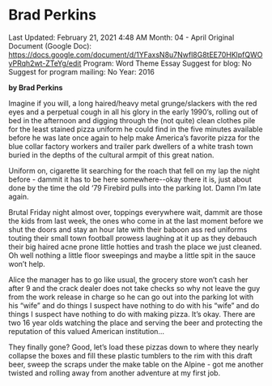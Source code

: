 # Brad Perkins

Last Updated: February 21, 2021 4:48 AM
Month: 04 - April
Original Document (Google Doc): https://docs.google.com/document/d/1YFaxsN8u7Nwfl8G8tEE70HKlpfQWOyPRqh2wt-ZTeYg/edit
Program: Word Theme Essay
Suggest for blog: No
Suggest for program mailing: No
Year: 2016

**by Brad Perkins**

Imagine if you will, a long haired/heavy metal grunge/slackers with the red eyes and a perpetual cough in all his glory in the early 1990’s, rolling out of bed in the afternoon and digging through the (not quite) clean clothes pile for the least stained pizza uniform he could find in the five minutes available before he was late once again to help make America’s favorite pizza for the blue collar factory workers and trailer park dwellers of a white trash town buried in the depths of the cultural armpit of this great nation.

Uniform on, cigarette lit searching for the roach that fell on my lap the night before - dammit it has to be here somewhere--okay there it is, just about done by the time the old ‘79 Firebird pulls into the parking lot. Damn I’m late again.

Brutal Friday night almost over, toppings everywhere wait, dammit are those the kids from last week, the ones who come in at the last moment before we shut the doors and stay an hour late with their baboon ass red uniforms touting their small town football prowess laughing at it up as they debauch their big haired acne prone little hotties and trash the place we just cleaned. Oh well nothing a little floor sweepings and maybe a little spit in the sauce won’t help.

Alice the manager has to go like usual, the grocery store won’t cash her after 9 and the crack dealer does not take checks so why not leave the guy from the work release in charge so he can go out into the parking lot with his “wife” and do things I suspect have nothing to do with his “wife” and do things I suspect have nothing to do with making pizza. It’s okay. There are two 16 year olds watching the place and serving the beer and protecting the reputation of this valued American institution…

They finally gone? Good, let’s load these pizzas down to where they nearly collapse the boxes and fill these plastic tumblers to the rim with this draft beer, sweep the scraps under the make table on the Alpine - got me another twisted and rolling away from another adventure at my first job.